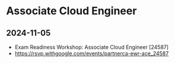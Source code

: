 # Associate Cloud Engineer

## 2024-11-05

- Exam Readiness Workshop: Associate Cloud Engineer [24587]
- https://rsvp.withgoogle.com/events/partnerca-ewr-ace_24587